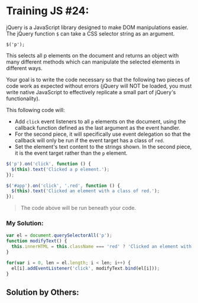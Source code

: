# Training JS #24:

jQuery is a JavaScript library designed to make DOM manipulations easier.
The jQuery function `$` can take a CSS selector string as an argument.

`$('p');`

This selects all p elements on the document and returns an object with many different methods which can manipulate the selected elements in different ways.

Your goal is to write the code necessary so that the following two pieces of code work as expected without errors (jQuery will NOT be loaded, you must write native JavaScript to effectively replicate a small part of jQuery's functionality).

This following code will:
- Add `click` event listeners to all `p` elements on the document, using the callback function defined as the last argument as the event handler.
- For the second piece, it will specifically use event delegation so that the callback will only be run if the event target has a class of `red`.
- Set the element's text content to the strings shown. In the second piece, it is the event target rather than the `p` element.

```js
$('p').on('click', function () {
  $(this).text('Clicked a p element.');
});

$('#app').on('click', '.red', function () {
  $(this).text('Clicked an element with a class of red.');
});
```

> The code above will be run beneath your code.

### My Solution:
```js
var el = document.querySelectorAll('p');
function modifyText() {
  this.innerHTML = this.className === 'red' ? 'Clicked an element with a class of red.' : 'Clicked a p element.'
}

for(var i = 0, len = el.length; i < len; i++) {
  el[i].addEventListener('click', modifyText.bind(el[i]));
}
```

## Solution by Others:
```js
```